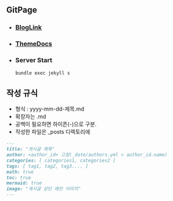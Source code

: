## GitPage

- ### [ BlogLink ](https://seungjin-le.github.io/)

- ### [ ThemeDocs ](https://chirpy.cotes.page/)

- ### Server Start
  ```shell
  bundle exec jekyll s
  ```


## 작성 규식
- 형식 : yyyy-mm-dd-제목.md
- 확장자는 .md
- 공백이 필요하면 하이픈(-)으로 구분.
- 작성한 파일은 _posts 디렉토리에

```markdown
---
title: "게시글 제목"
author: <author_id> 고정(_date/authors.yml > author_id.name)
categories: [ categories1, categories2 ]
tags: [ tag1, tag2, tag3.... ]
math: true
toc: true
mermaid: true
image: "게시글 상단 메인 이미지"
---
```
